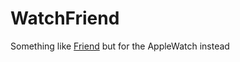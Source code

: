 # WatchFriend
Something like [Friend](https://github.com/BasedHardware/Friend) but for the AppleWatch instead